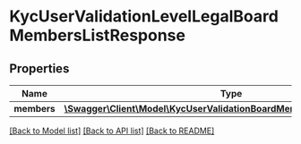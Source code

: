 # KycUserValidationLevelLegalBoardMembersListResponse

## Properties
Name | Type | Description | Notes
------------ | ------------- | ------------- | -------------
**members** | [**\Swagger\Client\Model\KycUserValidationBoardMemberListItemResponse[]**](KycUserValidationBoardMemberListItemResponse.md) |  | [optional] 

[[Back to Model list]](../README.md#documentation-for-models) [[Back to API list]](../README.md#documentation-for-api-endpoints) [[Back to README]](../README.md)


